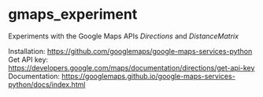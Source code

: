 # gmaps_experiment

Experiments with the Google Maps APIs *Directions* and *DistanceMatrix*

Installation: https://github.com/googlemaps/google-maps-services-python
Get API key: https://developers.google.com/maps/documentation/directions/get-api-key
Documentation: https://googlemaps.github.io/google-maps-services-python/docs/index.html
